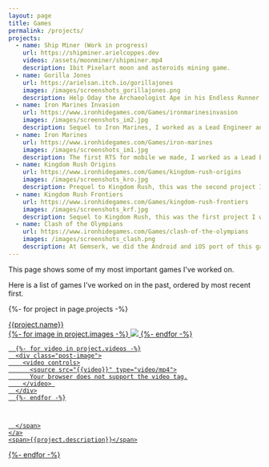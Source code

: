 ```yaml
---
layout: page
title: Games
permalink: /projects/
projects:
  - name: Ship Miner (Work in progress)
    url: https://shipminer.arielcoppes.dev
    videos: /assets/moonminer/shipminer.mp4
    description: 1bit Pixelart moon and asteroids mining game.
  - name: Gorilla Jones
    url: https://arielsan.itch.io/gorillajones
    images: /images/screenshots_gorillajones.png
    description: Help Oday the Archaeologist Ape in his Endless Runner Adventure
  - name: Iron Marines Invasion
    url: https://www.ironhidegames.com/Games/ironmarinesinvasion
    images: /images/screenshots_im2.jpg
    description: Sequel to Iron Marines, I worked as a Lead Engineer and Team Leader for part of the project. For Android and iOS, available at Google Play and App Store.
  - name: Iron Marines
    url: https://www.ironhidegames.com/Games/iron-marines
    images: /images/screenshots_im1.jpg
    description: The first RTS for mobile we made, I worked as a Lead Engineer here, responsible for all the game Engine made in Unity. For Android and iOS, available at Google Play and App Store.
  - name: Kingdom Rush Origins
    url: https://www.ironhidegames.com/Games/kingdom-rush-origins
    images: /images/screenshots_kro.jpg
    description: Prequel to Kingdom Rush, this was the second project I worked on as Programmer. For Android and iOS, available at Google Play and App Store.
  - name: Kingdom Rush Frontiers
    url: https://www.ironhidegames.com/Games/kingdom-rush-frontiers
    images: /images/screenshots_krf.jpg
    description: Sequel to Kingdom Rush, this was the first project I worked on as Programmer. For Android and iOS, available at Google Play and App Store.
  - name: Clash of the Olympians
    url: https://www.ironhidegames.com/Games/clash-of-the-olympians
    images: /images/screenshots_clash.png
    description: At Gemserk, we did the Android and iOS port of this game for Ironhide Game Studio, available at Google Play and App Store.
---
```


This page shows some of my most important games I've worked on.

Here is a list of games I've worked on in the past, ordered by most recent first.

<p>

{%- for project in page.projects -%}
<div class="project">
    <div class="title"><a href="{{project.url}}">{{project.name}}</a></div>
    <a href="{{project.url}}">
      <span>
      {%- for image in project.images -%}
        <img src="{{image}}" />
      {%- endfor -%}

      {%- for video in project.videos -%}
      <div class="post-image">
        <video controls>
          <source src="{{video}}" type="video/mp4">
          Your browser does not support the video tag.
        </video> 
      </div>
      {%- endfor -%}



      </span>
    </a>
    <span>{{project.description}}</span>
</div>
{%- endfor -%}

</p>